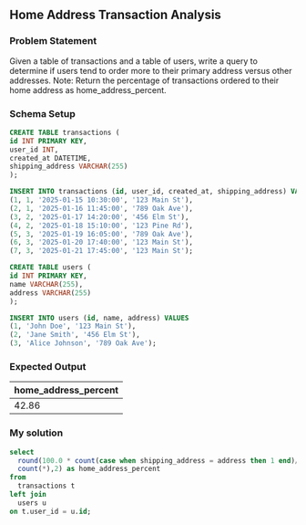 ## Home Address Transaction Analysis

### Problem Statement
Given a table of transactions and a table of users, write a query to determine if users tend to order more to their primary address versus other addresses.
Note: Return the percentage of transactions ordered to their home address as home_address_percent.

### Schema Setup

```sql
CREATE TABLE transactions (
id INT PRIMARY KEY,
user_id INT,
created_at DATETIME,
shipping_address VARCHAR(255)
);
```

```sql
INSERT INTO transactions (id, user_id, created_at, shipping_address) VALUES
(1, 1, '2025-01-15 10:30:00', '123 Main St'), 
(2, 1, '2025-01-16 11:45:00', '789 Oak Ave'), 
(3, 2, '2025-01-17 14:20:00', '456 Elm St'), 
(4, 2, '2025-01-18 15:10:00', '123 Pine Rd'), 
(5, 3, '2025-01-19 16:05:00', '789 Oak Ave'), 
(6, 3, '2025-01-20 17:40:00', '123 Main St'),
(7, 3, '2025-01-21 17:45:00', '123 Main St');
```

```sql
CREATE TABLE users (
id INT PRIMARY KEY,
name VARCHAR(255),
address VARCHAR(255)
);
```

```sql
INSERT INTO users (id, name, address) VALUES
(1, 'John Doe', '123 Main St'),
(2, 'Jane Smith', '456 Elm St'),
(3, 'Alice Johnson', '789 Oak Ave');
```
### Expected Output

home_address_percent |
-- |
42.86 |

### My solution
```sql
select 
  round(100.0 * count(case when shipping_address = address then 1 end)/
  count(*),2) as home_address_percent
from 
  transactions t 
left join 
  users u 
on t.user_id = u.id;
```
